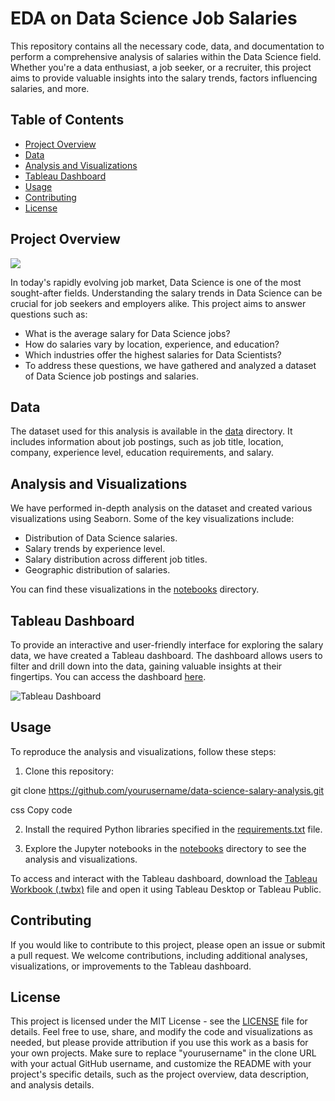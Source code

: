 # EDA on Data Science Job Salaries

This repository contains all the necessary code, data, and documentation to perform a comprehensive analysis of salaries within the Data Science field. Whether you're a data enthusiast, a job seeker, or a recruiter, this project aims to provide valuable insights into the salary trends, factors influencing salaries, and more.

## Table of Contents

- [Project Overview](#project-overview)
- [Data](#data)
- [Analysis and Visualizations](#analysis-and-visualizations)
- [Tableau Dashboard](#tableau-dashboard)
- [Usage](#usage)
- [Contributing](#contributing)
- [License](#license)

## Project Overview

![](https://repository-images.githubusercontent.com/265904235/46eef600-9bab-11ea-87d9-ff5e73c39b97)

In today's rapidly evolving job market, Data Science is one of the most sought-after fields. Understanding the salary trends in Data Science can be crucial for job seekers and employers alike. This project aims to answer questions such as:

- What is the average salary for Data Science jobs?
- How do salaries vary by location, experience, and education?
- Which industries offer the highest salaries for Data Scientists?
- To address these questions, we have gathered and analyzed a dataset of Data Science job postings and salaries.

## Data

The dataset used for this analysis is available in the [data](data/) directory. It includes information about job postings, such as job title, location, company, experience level, education requirements, and salary.

## Analysis and Visualizations

We have performed in-depth analysis on the dataset and created various visualizations using Seaborn. Some of the key visualizations include:

- Distribution of Data Science salaries.
- Salary trends by experience level.
- Salary distribution across different job titles.
- Geographic distribution of salaries.

You can find these visualizations in the [notebooks](notebooks/) directory.

## Tableau Dashboard

To provide an interactive and user-friendly interface for exploring the salary data, we have created a Tableau dashboard. The dashboard allows users to filter and drill down into the data, gaining valuable insights at their fingertips. You can access the dashboard [here]([tableau/dashboard.twbx](https://public.tableau.com/app/profile/ishita.sharma7620/viz/Datasciencejobsalaries_16935291280440/DatasciencejobsalariesDashboard)).

![Tableau Dashboard](images/tableau_dashboard.png)

## Usage

To reproduce the analysis and visualizations, follow these steps:

1. Clone this repository:

git clone https://github.com/yourusername/data-science-salary-analysis.git

css
Copy code

2. Install the required Python libraries specified in the [requirements.txt](requirements.txt) file.

3. Explore the Jupyter notebooks in the [notebooks](notebooks/) directory to see the analysis and visualizations.

To access and interact with the Tableau dashboard, download the [Tableau Workbook (.twbx)](tableau/dashboard.twbx) file and open it using Tableau Desktop or Tableau Public.

## Contributing

If you would like to contribute to this project, please open an issue or submit a pull request. We welcome contributions, including additional analyses, visualizations, or improvements to the Tableau dashboard.

## License

This project is licensed under the MIT License - see the [LICENSE](LICENSE) file for details. Feel free to use, share, and modify the code and visualizations as needed, but please provide attribution if you use this work as a basis for your own projects.
Make sure to replace "yourusername" in the clone URL with your actual GitHub username, and customize the README with your project's specific details, such as the project overview, data description, and analysis details.








